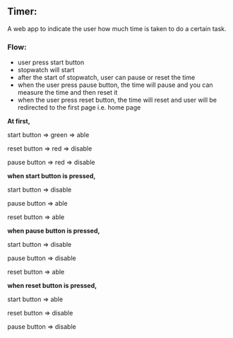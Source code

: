 ## Timer:

A web app to indicate the user how much time is taken to do a certain task.

### Flow:

- user press start button
- stopwatch will start
- after the start of stopwatch, user can pause or reset the time
- when the user press pause button, the time will pause and you can measure the time and then reset it
- when the user press reset button, the time will reset and user will be redirected to the first page i.e. home page

__At first,__

start button ⇒ green ⇒ able

reset button ⇒ red ⇒ disable

pause button ⇒ red ⇒ disable


__when start button is pressed,__

start button ⇒ disable

pause button ⇒ able

reset button ⇒ able


__when pause button is pressed,__ 

start button ⇒ disable

pause button ⇒ disable

reset button ⇒ able


__when reset button is pressed,__

start button  ⇒ able

reset button  ⇒ disable

pause button ⇒ disable